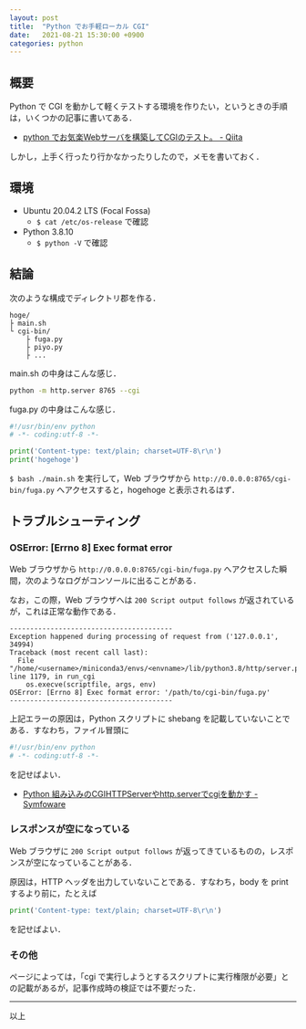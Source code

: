 ```yaml
---
layout: post
title:  "Python でお手軽ローカル CGI"
date:   2021-08-21 15:30:00 +0900
categories: python
---
```


## 概要

Python で CGI を動かして軽くテストする環境を作りたい，というときの手順は，いくつかの記事に書いてある．

- [python でお気楽Webサーバを構築してCGIのテスト。 \- Qiita](https://qiita.com/goodboy_max/items/833d482827bf0efab45a)

しかし，上手く行ったり行かなかったりしたので，メモを書いておく．


## 環境

- Ubuntu 20.04.2 LTS (Focal Fossa)
  - `$ cat /etc/os-release` で確認
- Python 3.8.10
  - `$ python -V` で確認


## 結論

次のような構成でディレクトリ郡を作る．

```
hoge/
├ main.sh
└ cgi-bin/
    ├ fuga.py
    ├ piyo.py
    ├ ...
```

main.sh の中身はこんな感じ．

```sh
python -m http.server 8765 --cgi
```

fuga.py の中身はこんな感じ．

```py
#!/usr/bin/env python
# -*- coding:utf-8 -*-

print('Content-type: text/plain; charset=UTF-8\r\n')
print('hogehoge')
```

`$ bash ./main.sh` を実行して，Web ブラウザから `http://0.0.0.0:8765/cgi-bin/fuga.py` へアクセスすると，hogehoge と表示されるはず．


## トラブルシューティング

### OSError: [Errno 8] Exec format error

Web ブラウザから `http://0.0.0.0:8765/cgi-bin/fuga.py` へアクセスした瞬間，次のようなログがコンソールに出ることがある．

なお，この際，Web ブラウザへは `200 Script output follows` が返されているが，これは正常な動作である．

```
----------------------------------------
Exception happened during processing of request from ('127.0.0.1', 34994)
Traceback (most recent call last):
  File "/home/<username>/miniconda3/envs/<envname>/lib/python3.8/http/server.py", line 1179, in run_cgi
    os.execve(scriptfile, args, env)
OSError: [Errno 8] Exec format error: '/path/to/cgi-bin/fuga.py'
----------------------------------------
```

上記エラーの原因は，Python スクリプトに shebang を記載していないことである．すなわち，ファイル冒頭に

```py
#!/usr/bin/env python
# -*- coding:utf-8 -*-
```

を記せばよい．

- [Python 組み込みのCGIHTTPServerやhttp\.serverでcgiを動かす \- Symfoware](https://symfoware.blog.fc2.com/blog-entry-1977.html)


### レスポンスが空になっている

Web ブラウザに `200 Script output follows` が返ってきているものの，レスポンスが空になっていることがある．

原因は，HTTP ヘッダを出力していないことである．すなわち，body を print するより前に，たとえば

```py
print('Content-type: text/plain; charset=UTF-8\r\n')
```

を記せばよい．


### その他

ページによっては，「cgi で実行しようとするスクリプトに実行権限が必要」との記載があるが，記事作成時の検証では不要だった．

---

以上
